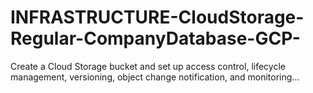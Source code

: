 # INFRASTRUCTURE-CloudStorage-Regular-CompanyDatabase-GCP-

Create a Cloud Storage bucket and set up access control, lifecycle management, versioning, object change notification, and monitoring...

